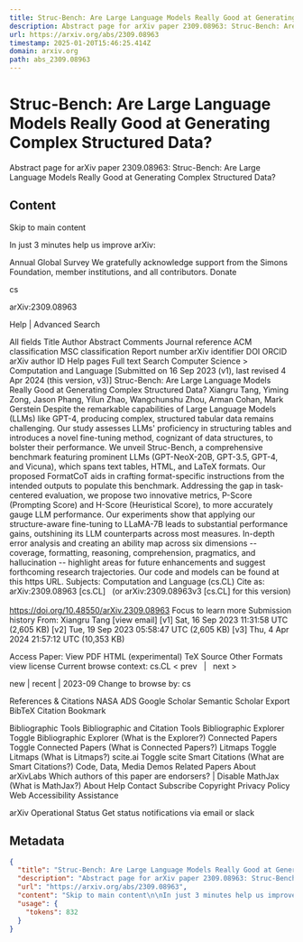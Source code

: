 ```yaml
---
title: Struc-Bench: Are Large Language Models Really Good at Generating Complex Structured Data?
description: Abstract page for arXiv paper 2309.08963: Struc-Bench: Are Large Language Models Really Good at Generating Complex Structured Data?
url: https://arxiv.org/abs/2309.08963
timestamp: 2025-01-20T15:46:25.414Z
domain: arxiv.org
path: abs_2309.08963
---
```


# Struc-Bench: Are Large Language Models Really Good at Generating Complex Structured Data?


Abstract page for arXiv paper 2309.08963: Struc-Bench: Are Large Language Models Really Good at Generating Complex Structured Data?


## Content

Skip to main content

In just 3 minutes help us improve arXiv:

Annual Global Survey
We gratefully acknowledge support from the Simons Foundation, member institutions, and all contributors.
Donate
>
cs
>
arXiv:2309.08963

Help | Advanced Search

All fields
Title
Author
Abstract
Comments
Journal reference
ACM classification
MSC classification
Report number
arXiv identifier
DOI
ORCID
arXiv author ID
Help pages
Full text
Search
Computer Science > Computation and Language
[Submitted on 16 Sep 2023 (v1), last revised 4 Apr 2024 (this version, v3)]
Struc-Bench: Are Large Language Models Really Good at Generating Complex Structured Data?
Xiangru Tang, Yiming Zong, Jason Phang, Yilun Zhao, Wangchunshu Zhou, Arman Cohan, Mark Gerstein
Despite the remarkable capabilities of Large Language Models (LLMs) like GPT-4, producing complex, structured tabular data remains challenging. Our study assesses LLMs' proficiency in structuring tables and introduces a novel fine-tuning method, cognizant of data structures, to bolster their performance. We unveil Struc-Bench, a comprehensive benchmark featuring prominent LLMs (GPT-NeoX-20B, GPT-3.5, GPT-4, and Vicuna), which spans text tables, HTML, and LaTeX formats. Our proposed FormatCoT aids in crafting format-specific instructions from the intended outputs to populate this benchmark. Addressing the gap in task-centered evaluation, we propose two innovative metrics, P-Score (Prompting Score) and H-Score (Heuristical Score), to more accurately gauge LLM performance. Our experiments show that applying our structure-aware fine-tuning to LLaMA-7B leads to substantial performance gains, outshining its LLM counterparts across most measures. In-depth error analysis and creating an ability map across six dimensions -- coverage, formatting, reasoning, comprehension, pragmatics, and hallucination -- highlight areas for future enhancements and suggest forthcoming research trajectories. Our code and models can be found at this https URL.
Subjects:	Computation and Language (cs.CL)
Cite as:	arXiv:2309.08963 [cs.CL]
 	(or arXiv:2309.08963v3 [cs.CL] for this version)
 	
https://doi.org/10.48550/arXiv.2309.08963
Focus to learn more
Submission history
From: Xiangru Tang [view email]
[v1] Sat, 16 Sep 2023 11:31:58 UTC (2,605 KB)
[v2] Tue, 19 Sep 2023 05:58:47 UTC (2,605 KB)
[v3] Thu, 4 Apr 2024 21:57:12 UTC (10,353 KB)

Access Paper:
View PDF
HTML (experimental)
TeX Source
Other Formats
view license
Current browse context:
cs.CL
< prev   |   next >

new | recent | 2023-09
Change to browse by:
cs

References & Citations
NASA ADS
Google Scholar
Semantic Scholar
Export BibTeX Citation
Bookmark
 
Bibliographic Tools
Bibliographic and Citation Tools
Bibliographic Explorer Toggle
Bibliographic Explorer (What is the Explorer?)
Connected Papers Toggle
Connected Papers (What is Connected Papers?)
Litmaps Toggle
Litmaps (What is Litmaps?)
scite.ai Toggle
scite Smart Citations (What are Smart Citations?)
Code, Data, Media
Demos
Related Papers
About arXivLabs
Which authors of this paper are endorsers? | Disable MathJax (What is MathJax?)
About
Help
Contact
Subscribe
Copyright
Privacy Policy
Web Accessibility Assistance

arXiv Operational Status 
Get status notifications via email or slack

## Metadata

```json
{
  "title": "Struc-Bench: Are Large Language Models Really Good at Generating Complex Structured Data?",
  "description": "Abstract page for arXiv paper 2309.08963: Struc-Bench: Are Large Language Models Really Good at Generating Complex Structured Data?",
  "url": "https://arxiv.org/abs/2309.08963",
  "content": "Skip to main content\n\nIn just 3 minutes help us improve arXiv:\n\nAnnual Global Survey\nWe gratefully acknowledge support from the Simons Foundation, member institutions, and all contributors.\nDonate\n>\ncs\n>\narXiv:2309.08963\n\nHelp | Advanced Search\n\nAll fields\nTitle\nAuthor\nAbstract\nComments\nJournal reference\nACM classification\nMSC classification\nReport number\narXiv identifier\nDOI\nORCID\narXiv author ID\nHelp pages\nFull text\nSearch\nComputer Science > Computation and Language\n[Submitted on 16 Sep 2023 (v1), last revised 4 Apr 2024 (this version, v3)]\nStruc-Bench: Are Large Language Models Really Good at Generating Complex Structured Data?\nXiangru Tang, Yiming Zong, Jason Phang, Yilun Zhao, Wangchunshu Zhou, Arman Cohan, Mark Gerstein\nDespite the remarkable capabilities of Large Language Models (LLMs) like GPT-4, producing complex, structured tabular data remains challenging. Our study assesses LLMs' proficiency in structuring tables and introduces a novel fine-tuning method, cognizant of data structures, to bolster their performance. We unveil Struc-Bench, a comprehensive benchmark featuring prominent LLMs (GPT-NeoX-20B, GPT-3.5, GPT-4, and Vicuna), which spans text tables, HTML, and LaTeX formats. Our proposed FormatCoT aids in crafting format-specific instructions from the intended outputs to populate this benchmark. Addressing the gap in task-centered evaluation, we propose two innovative metrics, P-Score (Prompting Score) and H-Score (Heuristical Score), to more accurately gauge LLM performance. Our experiments show that applying our structure-aware fine-tuning to LLaMA-7B leads to substantial performance gains, outshining its LLM counterparts across most measures. In-depth error analysis and creating an ability map across six dimensions -- coverage, formatting, reasoning, comprehension, pragmatics, and hallucination -- highlight areas for future enhancements and suggest forthcoming research trajectories. Our code and models can be found at this https URL.\nSubjects:\tComputation and Language (cs.CL)\nCite as:\tarXiv:2309.08963 [cs.CL]\n \t(or arXiv:2309.08963v3 [cs.CL] for this version)\n \t\nhttps://doi.org/10.48550/arXiv.2309.08963\nFocus to learn more\nSubmission history\nFrom: Xiangru Tang [view email]\n[v1] Sat, 16 Sep 2023 11:31:58 UTC (2,605 KB)\n[v2] Tue, 19 Sep 2023 05:58:47 UTC (2,605 KB)\n[v3] Thu, 4 Apr 2024 21:57:12 UTC (10,353 KB)\n\nAccess Paper:\nView PDF\nHTML (experimental)\nTeX Source\nOther Formats\nview license\nCurrent browse context:\ncs.CL\n< prev   |   next >\n\nnew | recent | 2023-09\nChange to browse by:\ncs\n\nReferences & Citations\nNASA ADS\nGoogle Scholar\nSemantic Scholar\nExport BibTeX Citation\nBookmark\n \nBibliographic Tools\nBibliographic and Citation Tools\nBibliographic Explorer Toggle\nBibliographic Explorer (What is the Explorer?)\nConnected Papers Toggle\nConnected Papers (What is Connected Papers?)\nLitmaps Toggle\nLitmaps (What is Litmaps?)\nscite.ai Toggle\nscite Smart Citations (What are Smart Citations?)\nCode, Data, Media\nDemos\nRelated Papers\nAbout arXivLabs\nWhich authors of this paper are endorsers? | Disable MathJax (What is MathJax?)\nAbout\nHelp\nContact\nSubscribe\nCopyright\nPrivacy Policy\nWeb Accessibility Assistance\n\narXiv Operational Status \nGet status notifications via email or slack",
  "usage": {
    "tokens": 832
  }
}
```
